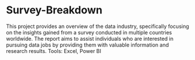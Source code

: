 # Survey-Breakdown
This project provides an overview of the data industry, specifically focusing on the insights gained from a survey conducted in multiple countries worldwide. The report aims to assist individuals who are interested in pursuing data jobs by providing them with valuable information and research results.
Tools: Excel, Power BI
